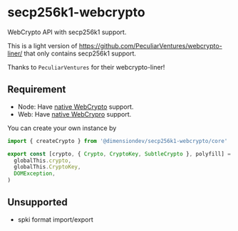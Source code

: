 # secp256k1-webcrypto

WebCrypto API with secp256k1 support.

This is a light version of <https://github.com/PeculiarVentures/webcrypto-liner/> that only contains secp256k1 support.

Thanks to `PeculiarVentures` for their webcrypto-liner!

## Requirement

- Node: Have [native WebCrypto](https://nodejs.org/api/webcrypto.html#web-crypto-api) support.
- Web: Have [native WebCrypro](https://developer.mozilla.org/en-US/docs/Web/API/SubtleCrypto) support.

You can create your own instance by

```js
import { createCrypto } from '@dimensiondev/secp256k1-webcrypto/core'

export const [crypto, { Crypto, CryptoKey, SubtleCrypto }, polyfill] = createCrypto(
  globalThis.crypto,
  globalThis.CryptoKey,
  DOMException,
)
```

## Unsupported

- spki format import/export
